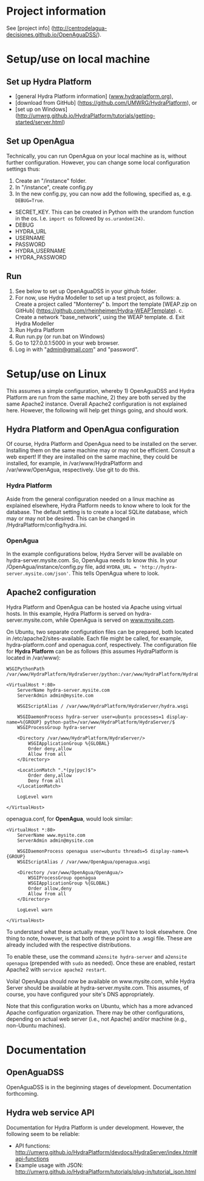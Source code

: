 # Project information

See [project info] (http://centrodelagua-decisiones.github.io/OpenAguaDSS/).

# Setup/use on local machine

## Set up Hydra Platform
* [general Hydra Platform information] (www.hydraplatform.org),
* [download from GitHub] (https://github.com/UMWRG/HydraPlatform), or
* [set up on Windows] (http://umwrg.github.io/HydraPlatform/tutorials/getting-started/server.html)

## Set up OpenAgua

Technically, you can run OpenAgua on your local machine as is, without further configuration. However, you can change some local configuration settings thus:

1. Create an "/instance" folder.
2. In "/instance", create config.py
3. In the new config.py, you can now add the following, specified as, e.g. `DEBUG=True`.
  * SECRET_KEY. This can be created in Python with the urandom function in the os. I.e. `import os` followed by `os.urandom(24)`.
  * DEBUG
  * HYDRA_URL
  * USERNAME
  * PASSWORD
  * HYDRA_USERNAME
  * HYDRA_PASSWORD

## Run

1. See below to set up OpenAguaDSS in your github folder.
2. For now, use Hydra Modeller to set up a test project, as follows:
  a. Create a project called "Monterrey"
  b. Import the template [WEAP.zip on GitHub] (https://github.com/rheinheimer/Hydra-WEAPTemplate).
  c. Create a network "base_network", using the WEAP template.
  d. Exit Hydra Modeller
3. Run Hydra Platform
4. Run run.py (or run.bat on Windows)
5. Go to 127.0.0.1:5000 in your web browser.
6. Log in with "admin@gmail.com" and "password".

# Setup/use on Linux

This assumes a simple configuration, whereby 1) OpenAguaDSS and Hydra Platform are run from the same machine, 2) they are both served by the same Apache2 instance. Overall Apache2 configuration is not explained here. However, the following will help get things going, and should work.

## Hydra Platform and OpenAgua configuration

Of course, Hydra Platform and OpenAgua need to be installed on the server. Installing them on the same machine may or may not be efficient. Consult a web expert! If they are installed on the same machine, they could be installed, for example, in /var/www/HydraPlatform and /var/www/OpenAgua, respectively. Use git to do this.

### Hydra Platform

Aside from the general configuration needed on a linux machine as explained elsewhere, Hydra Platform needs to know where to look for the database. The default setting is to create a local SQLite database, which may or may not be desired. This can be changed in /HydraPlatform/config/hydra.ini.

### OpenAgua

In the example configurations below, Hydra Server will be available on hydra-server.mysite.com. So, OpenAgua needs to know this. In your /OpenAgua/instance/config.py file, add `HYDRA_URL = 'http://hydra-server.mysite.com/json'`. This tells OpenAgua where to look.

## Apache2 configuration

Hydra Platform and OpenAgua can be hosted via Apache using virtual hosts. In this example, Hydra Platform is served on hydra-server.mysite.com, while OpenAgua is served on www.mysite.com.

On Ubuntu, two separate configuration files can be prepared, both located in /etc/apache2/sites-available. Each file might be called, for example, hydra-platform.conf and openagua.conf, respectively. The configuration file for **Hydra Platform** can be as follows (this assumes HydraPlatform is located in /var/www):

```
WSGIPythonPath /var/www/HydraPlatform/HydraServer/python:/var/www/HydraPlatform/HydraLib/python

<VirtualHost *:80>
    ServerName hydra-server.mysite.com
    ServerAdmin admin@mysite.com

    WSGIScriptAlias / /var/www/HydraPlatform/HydraServer/hydra.wsgi

    WSGIDaemonProcess hydra-server user=ubuntu processes=1 display-name=%{GROUP} python-path=/var/www/HydraPlatform/HydraServer/$
    WSGIProcessGroup hydra-server

    <Directory /var/www/HydraPlatform/HydraServer/>
        WSGIApplicationGroup %{GLOBAL}
        Order deny,allow
        Allow from all
    </Directory>

    <LocationMatch ".*(py|pyc)$">
        Order deny,allow
        Deny from all
    </LocationMatch>
    
    LogLevel warn
    
</VirtualHost>
```

openagua.conf, for **OpenAgua**, would look similar:

```
<VirtualHost *:80>
    ServerName www.mysite.com
    ServerAdmin admin@mysite.com

    WSGIDaemonProcess openagua user=ubuntu threads=5 display-name=%{GROUP}
    WSGIScriptAlias / /var/www/OpenAgua/openagua.wsgi

    <Directory /var/www/OpenAgua/OpenAgua/>
        WSGIProcessGroup openagua
        WSGIApplicationGroup %{GLOBAL}
        Order allow,deny
        Allow from all
    </Directory>

    LogLevel warn
    
</VirtualHost>
```

To understand what these actually mean, you'll have to look elsewhere. One thing to note, however, is that both of these point to a .wsgi file. These are already included with the respective distributions.

To enable these, use the command `a2ensite hydra-server` and `a2ensite openagua` (prepended with `sudo` as needed). Once these are enabled, restart Apache2 with `service apache2 restart`.

Voila! OpenAgua should now be available on www<span></span>.mysite.com, while Hydra Server should be available at hydra-server.mysite.com. This assumes, of course, you have configured your site's DNS appropriately.

Note that this configuration works on Ubuntu, which has a more advanced Apache configuration organization. There may be other configurations, depending on actual web server (i.e., not Apache) and/or machine (e.g., non-Ubuntu machines).

# Documentation

## OpenAguaDSS

OpenAguaDSS is in the beginning stages of development. Documentation forthcoming.

## Hydra web service API

Documentation for Hydra Platform is under development. However, the following seem to be reliable:
* API functions: http://umwrg.github.io/HydraPlatform/devdocs/HydraServer/index.html#api-functions
* Example usage with JSON: http://umwrg.github.io/HydraPlatform/tutorials/plug-in/tutorial_json.html
